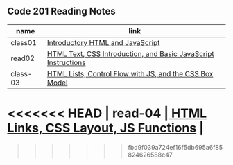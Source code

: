 ## Code 201 Reading Notes

| name | link |
| ----------- | ----------- |
| class01 | [ Introductory HTML and JavaScript ](class-01.md) |
| read02 | [ HTML Text, CSS Introduction, and Basic JavaScript Instructions ](class-02.md) |
| class-03 |[  HTML Lists, Control Flow with JS, and the CSS Box Model](class-03.md) |
<<<<<<< HEAD
| read-04 |[ HTML Links, CSS Layout, JS Functions](class-04.md) |
=======
>>>>>>> fbd9f039a724ef16f5db695a6f85824626588c47
